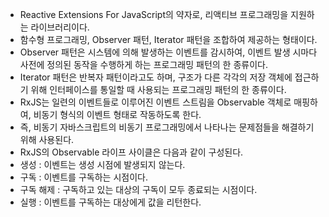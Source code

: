 - Reactive Extensions For JavaScript의 약자로, 리액티브 프로그래밍을 지원하는 라이브러리이다.
- 함수형 프로그래밍, Observer 패턴, Iterator 패턴을 조합하여 제공하는 형태이다.
- Observer 패턴은 시스템에 의해 발생하는 이벤트를 감시하여, 이벤트 발생 시마다 사전에 정의된 동작을 수행하게 하는 프로그래밍 패턴의 한 종류이다.
- Iterator 패턴은 반복자 패턴이라고도 하며, 구조가 다른 각각의 저장 객체에 접근하기 위해 인터페이스를 통일할 때 사용되는 프로그래밍 패턴의 한 종류이다.
- RxJS는 일련의 이벤트들로 이루어진 이벤트 스트림을 Observable 객체로 매핑하여, 비동기 형식의 이벤트 형태로 작동하도록 한다.
- 즉, 비동기 자바스크립트의 비동기 프로그래밍에서 나타나는 문제점들을 해결하기 위해 사용된다.
- RxJS의 Observable 라이프 사이클은 다음과 같이 구성된다.
- 생성 : 이벤트는 생성 시점에 발생되지 않는다.
- 구독 : 이벤트를 구독하는 시점이다.
- 구독 해제 : 구독하고 있는 대상의 구독이 모두 종료되는 시점이다.
- 실행 : 이벤트를 구독하는 대상에게 값을 리턴한다.
